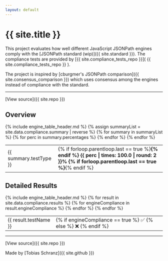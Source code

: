 ```yaml
---
layout: default
---
```


# {{ site.title }}

This project evaluates how well different JavaScript JSONPath engines comply with the [JSONPath standard (wip)]({{ site.standard }}). The compliance tests are provided by [{{ site.compliance_tests_repo }}]( {{ site.compliance_tests_repo }} ).

The project is inspired by [cburgmer's JSONPath comparison]({{ site.consensus_comparison }}) which uses consensus among the engines instead of compliance with the standard.

---

[View source]({{ site.repo }})

## Overview

<table>
    {% include engine_table_header.md %}
    <tbody>
    {% assign summaryList = site.data.compliance.summary | reverse %}
    {% for summary in summaryList %}
      <tr>
        <td>{{ summary.testType }}</td>
        {% for perc in summary.percentages %}
          <td>
            {% if forloop.parentloop.last == true %}<strong>{% endif %}
            {{ perc | times: 100.0 | round: 2 }}%
            {% if forloop.parentloop.last == true %}</strong>{% endif %}
          </td>
        {% endfor %}
      </tr>
    {% endfor %}
    </tbody>

</table>

## Detailed Results

<table>
  {% include engine_table_header.md %}
  <tbody>
    {% for result in site.data.compliance.results %}
      <tr>
        <td>{{ result.testName }}</td>
        {% for engineCompliance in result.engineCompliance %}
          <td>
            {% if engineCompliance == true %}
              ✅
            {% else %}
              ❌
            {% endif %}
          </td>
        {% endfor %}
      </tr>
    {% endfor %}
  </tbody>
</table>

---

[View source]({{ site.repo }})

Made by [Tobias Schranz]({{ site.github }})
